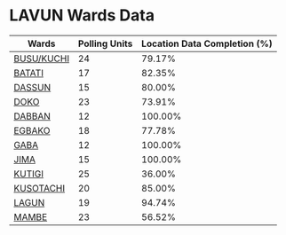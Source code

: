 
# LAVUN Wards Data

| Wards | Polling Units | Location Data Completion (%) |
| ---- | ----- | ------- |
| [BUSU/KUCHI](./wards/17118-busu/kuchi) | 24 | 79.17% |
| [BATATI](./wards/17119-batati) | 17 | 82.35% |
| [DASSUN](./wards/17120-dassun) | 15 | 80.00% |
| [DOKO](./wards/17121-doko) | 23 | 73.91% |
| [DABBAN](./wards/17122-dabban) | 12 | 100.00% |
| [EGBAKO](./wards/17123-egbako) | 18 | 77.78% |
| [GABA](./wards/17124-gaba) | 12 | 100.00% |
| [JIMA](./wards/17125-jima) | 15 | 100.00% |
| [KUTIGI](./wards/17126-kutigi) | 25 | 36.00% |
| [KUSOTACHI](./wards/17127-kusotachi) | 20 | 85.00% |
| [LAGUN](./wards/17128-lagun) | 19 | 94.74% |
| [MAMBE](./wards/17129-mambe) | 23 | 56.52% |




